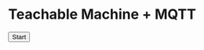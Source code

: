 <!DOCTYPE html>
<html>
<head>
  <title>Teachable Machine + MQTT</title>
  <script src="https://cdn.jsdelivr.net/npm/@tensorflow/tfjs@latest"></script>
  <script src="https://cdn.jsdelivr.net/npm/@teachablemachine/image@latest"></script>
  <script src="https://unpkg.com/paho-mqtt/mqttws31.min.js"></script>
</head>
<body>
  <h1>Teachable Machine + MQTT</h1>
  <button onclick="init()">Start</button>
  <div id="webcam-container"></div>
  <div id="result" style="margin-top:10px; font-size:18px; font-weight:bold;"></div>

  <script>
    const modelURL = "https://teachablemachine.withgoogle.com/models/A2LkaBTvm/"; // เปลี่ยนเป็น URL ของคุณ
    let model, webcam, client;

    async function init() {
      try {
        const modelURL_full = modelURL + "model.json";
        const metadataURL = modelURL + "metadata.json";

        model = await tmImage.load(modelURL_full, metadataURL);

        // สร้าง webcam object
        webcam = new tmImage.Webcam(200, 200, true); 
        await webcam.setup();  // ขอสิทธิ์กล้อง
        await webcam.play();   // เริ่มเล่นกล้อง
        window.requestAnimationFrame(loop);

        // แสดง webcam บนหน้าเว็บ
        document.getElementById("webcam-container").appendChild(webcam.canvas);

        connectMQTT();
      } catch (err) {
        console.error("Webcam error: ", err);
        alert("ไม่สามารถเข้าถึงกล้องได้! ตรวจสอบสิทธิ์การใช้งานกล้องและรันผ่าน HTTPS หรือ localhost");
      }
    }

    async function loop() {
      webcam.update();
      await predict();
      window.requestAnimationFrame(loop);
    }

    async function predict() {
      const predictions = await model.predict(webcam.canvas);
      let highest = predictions[0];

      for (let i = 1; i < predictions.length; i++) {
        if (predictions[i].probability > highest.probability) {
          highest = predictions[i];
        }
      }

      // แสดงผลบนหน้าเว็บ
      document.getElementById("result").innerText = 
        `Predicted: ${highest.className} (${(highest.probability*100).toFixed(2)}%)`;

      // ส่ง MQTT ถ้ามั่นใจ > 0.8
      if (highest.probability > 0.8) {
        sendMQTT(highest.className);
      }
    }

    function connectMQTT() {
      const broker = "broker.hivemq.com";
      const port = 8000; 
      const clientId = "tmClient_" + Math.random().toString(16).substr(2, 8);

      client = new Paho.MQTT.Client(broker, port, clientId);

      client.onConnectionLost = (responseObject) => {
        console.log("Connection lost: " + responseObject.errorMessage);
        setTimeout(connectMQTT, 3000); // reconnect อัตโนมัติ
      };

      client.connect({
        onSuccess: () => {
          console.log("Connected to MQTT broker");
        },
        useSSL: location.protocol === "https:",
      });
    }

    function sendMQTT(message) {
      if (client && client.isConnected()) {
        const topic = "tm/predict"; 
        const payload = new Paho.MQTT.Message(message);
        payload.destinationName = topic;
        client.send(payload);
        console.
